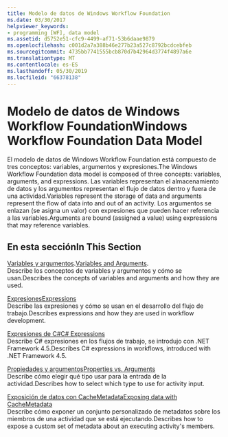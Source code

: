 ```yaml
---
title: Modelo de datos de Windows Workflow Foundation
ms.date: 03/30/2017
helpviewer_keywords:
- programming [WF], data model
ms.assetid: d5752e51-cfc9-4499-af71-53b6daae9879
ms.openlocfilehash: c001d2a7a388b46e277b23a527c8792bcdcebfeb
ms.sourcegitcommit: 4735bb7741555bcb870d7b42964d3774f4897a6e
ms.translationtype: MT
ms.contentlocale: es-ES
ms.lasthandoff: 05/30/2019
ms.locfileid: "66378138"
---
```

# <a name="windows-workflow-foundation-data-model"></a><span data-ttu-id="ba326-102">Modelo de datos de Windows Workflow Foundation</span><span class="sxs-lookup"><span data-stu-id="ba326-102">Windows Workflow Foundation Data Model</span></span>
<span data-ttu-id="ba326-103">El modelo de datos de Windows Workflow Foundation está compuesto de tres conceptos: variables, argumentos y expresiones.</span><span class="sxs-lookup"><span data-stu-id="ba326-103">The Windows Workflow Foundation data model is composed of three concepts: variables, arguments, and expressions.</span></span> <span data-ttu-id="ba326-104">Las variables representan el almacenamiento de datos y los argumentos representan el flujo de datos dentro y fuera de una actividad.</span><span class="sxs-lookup"><span data-stu-id="ba326-104">Variables represent the storage of data and arguments represent the flow of data into and out of an activity.</span></span> <span data-ttu-id="ba326-105">Los argumentos se enlazan (se asigna un valor) con expresiones que pueden hacer referencia a las variables.</span><span class="sxs-lookup"><span data-stu-id="ba326-105">Arguments are bound (assigned a value) using expressions that may reference variables.</span></span>  
  
## <a name="in-this-section"></a><span data-ttu-id="ba326-106">En esta sección</span><span class="sxs-lookup"><span data-stu-id="ba326-106">In This Section</span></span>  
 <span data-ttu-id="ba326-107">[Variables y argumentos](variables-and-arguments.md).</span><span class="sxs-lookup"><span data-stu-id="ba326-107">[Variables and Arguments](variables-and-arguments.md).</span></span>  
 <span data-ttu-id="ba326-108">Describe los conceptos de variables y argumentos y cómo se usan.</span><span class="sxs-lookup"><span data-stu-id="ba326-108">Describes the concepts of variables and arguments and how they are used.</span></span>  
  
 [<span data-ttu-id="ba326-109">Expresiones</span><span class="sxs-lookup"><span data-stu-id="ba326-109">Expressions</span></span>](expressions.md)  
 <span data-ttu-id="ba326-110">Describe las expresiones y cómo se usan en el desarrollo del flujo de trabajo.</span><span class="sxs-lookup"><span data-stu-id="ba326-110">Describes expressions and how they are used in workflow development.</span></span>  
  
 [<span data-ttu-id="ba326-111">Expresiones de C#</span><span class="sxs-lookup"><span data-stu-id="ba326-111">C# Expressions</span></span>](csharp-expressions.md)  
 <span data-ttu-id="ba326-112">Describe C# expresiones en los flujos de trabajo, se introdujo con .NET Framework 4.5.</span><span class="sxs-lookup"><span data-stu-id="ba326-112">Describes C# expressions in workflows, introduced with .NET Framework 4.5.</span></span>  
  
 [<span data-ttu-id="ba326-113">Propiedades y argumentos</span><span class="sxs-lookup"><span data-stu-id="ba326-113">Properties vs. Arguments</span></span>](properties-vs-arguments.md)  
 <span data-ttu-id="ba326-114">Describe cómo elegir qué tipo usar para la entrada de la actividad.</span><span class="sxs-lookup"><span data-stu-id="ba326-114">Describes how to select which type to use for activity input.</span></span>  
  
 [<span data-ttu-id="ba326-115">Exposición de datos con CacheMetadata</span><span class="sxs-lookup"><span data-stu-id="ba326-115">Exposing data with CacheMetadata</span></span>](exposing-data-with-cachemetadata.md)  
 <span data-ttu-id="ba326-116">Describe cómo exponer un conjunto personalizado de metadatos sobre los miembros de una actividad que se está ejecutando.</span><span class="sxs-lookup"><span data-stu-id="ba326-116">Describes how to expose a custom set of metadata about an executing activity's members.</span></span>

